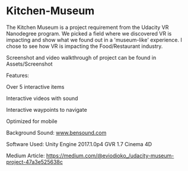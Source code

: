 # Kitchen-Museum
The Kitchen Museum is a project requirement from the Udacity VR Nanodegree program. We picked a field where we discovered VR is impacting
and show what we found out in a 'museum-like' experience. I chose to see how VR is impacting the Food/Restaurant industry.

Screenshot and video walkthrough of project can be found in Assets/Screenshot

Features: 

Over 5 interactive items

Interactive videos with sound

Interactive waypoints to navigate

Optimized for mobile

Background Sound: www.bensound.com


Software Used:
Unity Engine 2017.1.0p4
GVR 1.7
Cinema 4D

Medium Article: https://medium.com/@eviodioko_/udacity-museum-project-47a3e525638c

